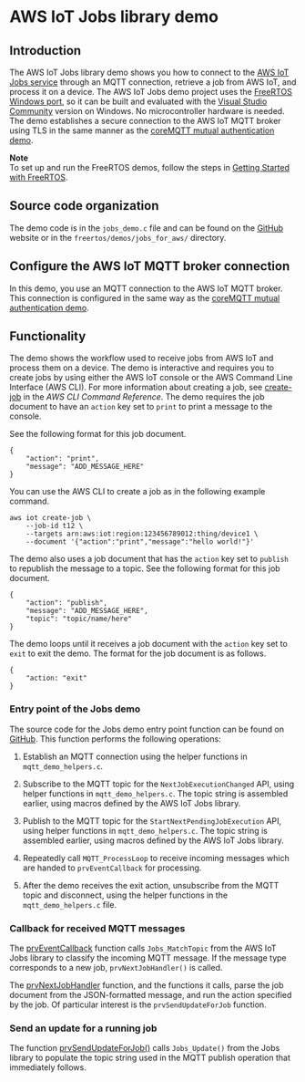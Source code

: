 # AWS IoT Jobs library demo<a name="freertos-jobs-demo"></a>

## Introduction<a name="freertos-jobs-demo-introduction"></a>

The AWS IoT Jobs library demo shows you how to connect to the [AWS IoT Jobs service](https://docs.aws.amazon.com/iot/latest/developerguide/iot-jobs.html) through an MQTT connection, retrieve a job from AWS IoT, and process it on a device\. The AWS IoT Jobs demo project uses the [ FreeRTOS Windows port](https://www.freertos.org/FreeRTOS-Windows-Simulator-Emulator-for-Visual-Studio-and-Eclipse-MingW.html), so it can be built and evaluated with the [Visual Studio Community](https://visualstudio.microsoft.com/vs/community/) version on Windows\. No microcontroller hardware is needed\. The demo establishes a secure connection to the AWS IoT MQTT broker using TLS  in the same manner as the [coreMQTT mutual authentication demo](mqtt-demo-ma.md)\.

**Note**  
To set up and run the FreeRTOS demos, follow the steps in [Getting Started with FreeRTOS](freertos-getting-started.md)\.

## Source code organization<a name="freertos-jobs-demo-source-code-org"></a>

The demo code is in the `jobs_demo.c` file and can be found on the [GitHub](https://github.com/aws/amazon-freertos/blob/main/demos/jobs_for_aws/jobs_demo.c) website or in the `freertos/demos/jobs_for_aws/` directory\.

## Configure the AWS IoT MQTT broker connection<a name="freertos-jobs-demo-configure-mqtt-broker"></a>

In this demo, you use an MQTT connection to the AWS IoT MQTT broker\. This connection is configured in the same  way as the [coreMQTT mutual authentication demo](mqtt-demo-ma.md)\.

## Functionality<a name="freertos-jobs-demo-functionality"></a>

The demo shows the workflow used to receive jobs from AWS IoT and process them on a device\. The demo is interactive and requires you to create jobs by using either the AWS IoT console or the AWS Command Line Interface \(AWS CLI\)\. For more information about creating a job, see [create\-job](https://docs.aws.amazon.com/cli/latest/reference/iot/create-job.html) in the *AWS CLI Command Reference*\. The demo requires the job document to have an `action` key set to `print` to print a message to the console\.

See the following format for this job document\.

```
{
    "action": "print",
    "message": "ADD_MESSAGE_HERE"
}
```

You can use the AWS CLI to create a job as in the following example command\.

```
aws iot create-job \
    --job-id t12 \
    --targets arn:aws:iot:region:123456789012:thing/device1 \
    --document '{"action":"print","message":"hello world!"}'
```

The demo also uses a job document that has the `action` key set to `publish` to republish the message to a topic\. See the following format for this job document\.

```
{
    "action": "publish",
    "message": "ADD_MESSAGE_HERE",
    "topic": "topic/name/here"
}
```

The demo loops until it receives a job document with the `action` key set to `exit` to exit the demo\. The format for the job document is as follows\.

```
{
    "action: "exit"
}
```

### Entry point of the Jobs demo<a name="freertos-jobs-demo-functionality-entry-point"></a>

The source code for the Jobs demo entry point function can be found on  [ GitHub](https://github.com/aws/amazon-freertos/blob/main/demos/jobs_for_aws/jobs_demo.c#L773-L967)\. This function performs the following operations:

1. Establish an MQTT connection using the helper functions in `mqtt_demo_helpers.c`\.

1. Subscribe to the MQTT topic for the `NextJobExecutionChanged` API, using helper functions in `mqtt_demo_helpers.c`\. The topic string is assembled earlier, using macros defined by the AWS IoT Jobs library\.

1. Publish to the MQTT topic for the `StartNextPendingJobExecution` API, using helper functions in `mqtt_demo_helpers.c`\. The topic string is assembled earlier, using macros defined by the AWS IoT Jobs library\.

1. Repeatedly call `MQTT_ProcessLoop` to receive incoming messages which are handed to `prvEventCallback` for processing\.

1. After the demo receives the exit action, unsubscribe from the MQTT topic and disconnect, using the helper functions in the `mqtt_demo_helpers.c` file\.

### Callback for received MQTT messages<a name="freertos-jobs-demo-functionality-callback"></a>

The [ prvEventCallback](https://github.com/aws/amazon-freertos/blob/main/demos/jobs_for_aws/jobs_demo.c#L773-L967) function calls `Jobs_MatchTopic` from the AWS IoT Jobs library to classify the incoming MQTT message\. If the message type corresponds to a new job, `prvNextJobHandler()` is called\.

The [ prvNextJobHandler](https://github.com/aws/amazon-freertos/blob/main/demos/jobs_for_aws/jobs_demo.c#L601-L670) function, and the functions it calls, parse the job document from the JSON\-formatted message, and run the action specified by the job\. Of particular interest is the `prvSendUpdateForJob` function\.

### Send an update for a running job<a name="freertos-jobs-demo-functionality-send-update"></a>

The function [ prvSendUpdateForJob\(\)](https://github.com/aws/amazon-freertos/blob/main/demos/jobs_for_aws/jobs_demo.c#L413-L457) calls `Jobs_Update()` from the Jobs library to populate the topic string used in the MQTT publish operation that immediately follows\.